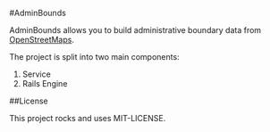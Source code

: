 #AdminBounds

AdminBounds allows you to build administrative boundary data from [OpenStreetMaps](http://www.openstreetmap.org).

The project is split into two main components:

1. Service
2. Rails Engine

##License

This project rocks and uses MIT-LICENSE.
